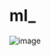 # ml_
![image](https://github.com/bobr-vds-hackathon/ml_/assets/75633909/5b1b0357-1c57-45a5-a025-a94cd2e80bd7)

